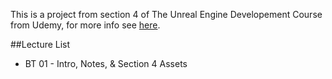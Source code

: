 This is a project from section 4 of The Unreal Engine Developement Course from Udemy, for more info see [here](https://www.udemy.com/unrealcourse/learn/v4/overview).



##Lecture List
* BT 01 - Intro, Notes, & Section 4 Assets
